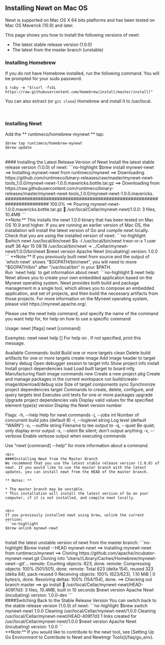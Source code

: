## Installing Newt on Mac OS

Newt is supported on Mac OS X 64 bits platforms and has been tested on Mac OS Maverick (10.9) and later.

This page shows you how to install the following versions of newt:

* The latest stable release version (1.0.0) 
* The latest from the master branch (unstable)

### Installing Homebrew 

If you do not have Homebrew installed, run the following command. You will be prompted for your sudo password.

```no-highlight
$ ruby -e "$(curl -fsSL https://raw.githubusercontent.com/Homebrew/install/master/install)"
```
You can also extract (or `git clone`) Homebrew and install it to /usr/local.

<br>

### Installing Newt
Add the ** runtimeco/homebrew-mynewt ** tap:
```no-highlight
$brew tap runtimeco/homebrew-mynewt
$brew update
```
<br>
#### Installing the Latest Release Version of Newt
Install the latest stable release version (1.0.0) of newt:
```no-highlight
$brew install mynewt-newt
==> Installing mynewt-newt from runtimeco/mynewt
==> Downloading https://github.com/runtimeco/binary-releases/raw/master/mynewt-newt-tools_1.0.0/mynewt-newt-1.0.0.mavericks.bottle.tar.gz
==> Downloading from https://raw.githubusercontent.com/runtimeco/binary-releases/master/mynewt-newt-tools_1.0.0/mynewt-newt-1.0.0.mavericks.
######################################################################## 100.0%
==> Pouring mynewt-newt-1.0.0.mavericks.bottle.tar.gz
🍺  /usr/local/Cellar/mynewt-newt/1.0.0: 3 files, 10.4MB
```
<br>
**Note:** This installs the newt 1.0.0 binary that has been tested on Mac OS 10.9 and higher. If you are running an earlier version of Mac OS, the installation will install the latest version of Go and compile newt locally.

<br>
Check that you are using the installed version of newt:
```no-highlight
$which newt
/usr/local/bin/newt
$ls -l /usr/local/bin/newt
lrwxr-xr-x  1 user  staff  36 Apr 15 08:18 /usr/local/bin/newt -> ../Cellar/mynewt-newt/1.0.0/bin/newt
$newt version
Apache Newt (incubating) version: 1.0.0
```
**Note:** If you previously built newt from source and the output of `which newt` shows "$GOPATH/bin/newt", you will need to move "$GOPATH/bin"  after "/usr/local/bin" in your $PATH.

<br>
Run `newt help` to get information about newt:
```no-highlight
$ newt help
Newt allows you to create your own embedded application based on the Mynewt 
operating system. Newt provides both build and package management in a single 
tool, which allows you to compose an embedded application, and set of 
projects, and then build the necessary artifacts from those projects. For more 
information on the Mynewt operating system, please visit 
https://mynewt.apache.org/. 

Please use the newt help command, and specify the name of the command you want 
help for, for help on how to use a specific command

Usage:
  newt [flags]
  newt [command]

Examples:
  newt
  newt help [<command-name>]
    For help on <command-name>.  If not specified, print this message.

Available Commands:
  build        Build one or more targets
  clean        Delete build artifacts for one or more targets
  create-image Add image header to target binary
  debug        Open debugger session to target
  info         Show project info
  install      Install project dependencies
  load         Load built target to board
  mfg          Manufacturing flash image commands
  new          Create a new project
  pkg          Create and manage packages in the current workspace
  run          build/create-image/download/debug <target>
  size         Size of target components
  sync         Synchronize project dependencies
  target       Commands to create, delete, configure, and query targets
  test         Executes unit tests for one or more packages
  upgrade      Upgrade project dependencies
  vals         Display valid values for the specified element type(s)
  version      Display the Newt version number

Flags:
  -h, --help              Help for newt commands
  -j, --jobs int          Number of concurrent build jobs (default 8)
  -l, --loglevel string   Log level (default "WARN")
  -o, --outfile string    Filename to tee output to
  -q, --quiet             Be quiet; only display error output
  -s, --silent            Be silent; don't output anything
  -v, --verbose           Enable verbose output when executing commands

Use "newt [command] --help" for more information about a command.
```
<br>
####Installing Newt from the Master Branch 
We recommend that you use the latest stable release version (1.0.0) of newt. If you would like to use the master branch with the latest updates, you can install newt from the HEAD of the master branch. 

** Notes: **

* The master branch may be unstable.
* This installation will install the latest version of Go on your computer, if it is not installed, and compile newt locally. 


<br>
If you previously installed newt using brew, unlink the current version:
```no-highlight
$brew unlink mynewt-newt
```
<br>
Install the latest unstable version of newt from the master branch:
```no-highlight
$brew install --HEAD mynewt-newt
==> Installing mynewt-newt from runtimeco/mynewt
==> Cloning https://github.com/apache/incubator-mynewt-newt.git
Cloning into 'Users/<username>/Library/Caches/Homebrew/mynewt-newt--git'...
remote: Counting objects: 623, done.
remote: Compressing objects: 100% (501/501), done.
remote: Total 623 (delta 154), reused 323 (delta 84), pack-reused 0
Receiving objects: 100% (623/623), 1.10 MiB | 0 bytes/s, done.
Resolving deltas: 100% (154/154), done.
==> Checking out branch master
==> go install
🍺  /usr/local/Cellar/mynewt-newt/HEAD-409f7d3: 3 files, 10.4MB, built in 10 seconds
$newt version
Apache Newt (incubating) version: 1.0.0-dev
```
<br>
####Switching Back to the Stable Release Version
You can switch back to the stable release version (1.0.0) of newt:
```no-highlight
$brew switch mynewt-newt 1.0.0
Cleaning /usr/local/Cellar/mynewt-newt/1.0.0
Cleaning /usr/local/Cellar/mynewt-newt/HEAD-409f7d3
1 links created for /usr/local/Cellar/mynewt-newt/1.0.0
$newt version
Apache Newt (incubating) version: 1.0.0
```
<br>
**Note:** If you would like to contribute to the newt tool, see [Setting Up Go Environment to Contribute to Newt and Newtmgr Tools](/faq/go_env).
